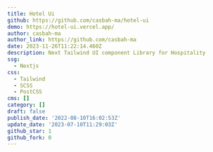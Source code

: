 ```yaml
---
title: Hotel Ui
github: https://github.com/casbah-ma/hotel-ui
demo: https://hotel-ui.vercel.app/
author: casbah-ma
author_link: https://github.com/casbah-ma
date: 2023-11-26T11:22:14.460Z
description: Next Tailwind UI component Library for Hospitality
ssg:
  - Nextjs
css:
  - Tailwind
  - SCSS
  - PostCSS
cms: []
category: []
draft: false
publish_date: '2022-08-10T16:02:53Z'
update_date: '2023-07-10T11:29:03Z'
github_star: 1
github_fork: 0
---
```

